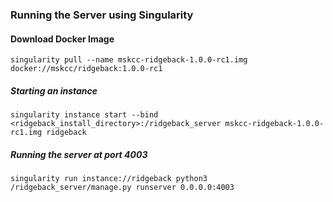 ### Running the Server using Singularity

#### Download Docker Image

```
singularity pull --name mskcc-ridgeback-1.0.0-rc1.img docker://mskcc/ridgeback:1.0.0-rc1
```

##### Starting an instance

```
singularity instance start --bind <ridgeback_install_directory>:/ridgeback_server mskcc-ridgeback-1.0.0-rc1.img ridgeback
```

##### Running the server at port 4003 

```
singularity run instance://ridgeback python3 /ridgeback_server/manage.py runserver 0.0.0.0:4003
```

